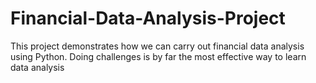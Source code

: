 # Financial-Data-Analysis-Project
This project demonstrates how we can carry out financial data analysis using Python. Doing challenges is by far the most effective way to learn data analysis
